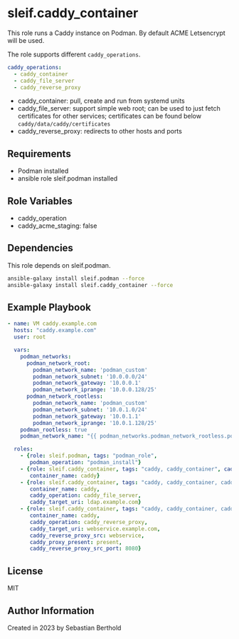 # sleif.caddy_container

This role runs a Caddy instance on Podman.
By default ACME Letsencrypt will be used.

The role supports different `caddy_operations`.

```yaml
caddy_operations:
  - caddy_container
  - caddy_file_server
  - caddy_reverse_proxy
```

- caddy_container: pull, create and run from systemd units
- caddy_file_server: support simple web root; can be used to just fetch certificates for other services; certificates can be found below `caddy/data/caddy/certificates`
- caddy_reverse_proxy: redirects to other hosts and ports

## Requirements

- Podman installed
- ansible role sleif.podman installed

## Role Variables

- caddy_operation
- caddy_acme_staging: false

## Dependencies

This role depends on sleif.podman.

```sh
ansible-galaxy install sleif.podman --force
ansible-galaxy install sleif.caddy_container --force
```

## Example Playbook

```yaml
- name: VM caddy.example.com
  hosts: "caddy.example.com"
  user: root

  vars:
    podman_networks:
      podman_network_root:
        podman_network_name: 'podman_custom'
        podman_network_subnet: '10.0.0.0/24'
        podman_network_gateway: '10.0.0.1'
        podman_network_iprange: '10.0.0.128/25'
      podman_network_rootless:
        podman_network_name: 'podman_custom'
        podman_network_subnet: '10.0.1.0/24'
        podman_network_gateway: '10.0.1.1'
        podman_network_iprange: '10.0.1.128/25'
    podman_rootless: true
    podman_network_name: "{{ podman_networks.podman_network_rootless.podman_network_name }}"

  roles:
    - {role: sleif.podman, tags: "podman_role",
       podman_operation: "podman_install"}
    - {role: sleif.caddy_container, tags: "caddy, caddy_container", caddy_container_name: "caddy", caddy_operation: "caddy_container",
       container_name: caddy}
    - {role: sleif.caddy_container, tags: "caddy, caddy_container, caddy_certs_for_ldap",
       container_name: caddy,
       caddy_operation: caddy_file_server,
       caddy_target_uri: ldap.example.com}
    - {role: sleif.caddy_container, tags: "caddy, caddy_container, caddy_webservice, webservice",
       container_name: caddy,
       caddy_operation: caddy_reverse_proxy,
       caddy_target_uri: webservice.example.com,
       caddy_reverse_proxy_src: webservice,
       caddy_proxy_present: present,
       caddy_reverse_proxy_src_port: 8080}
```

## License

MIT

## Author Information

Created in 2023 by Sebastian Berthold
